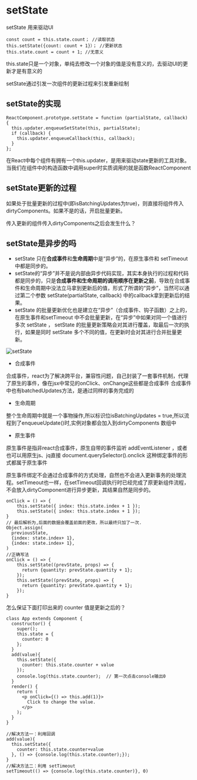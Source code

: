 # setState

setState 用来驱动UI

```JSX
const count = this.state.count； //读取状态
this.setState({count: count + 1}）； //更新状态
this.state.count = count + 1; //无意义
```

this.state只是一个对象，单纯去修改一个对象的值是没有意义的，去驱动UI的更新才是有意义的

setState通过引发一次组件的更新过程来引发重新绘制

## setState的实现

```JS
ReactComponent.prototype.setState = function (partialState, callback) {
  this.updater.enqueueSetState(this, partialState);
  if (callback) {
    this.updater.enqueueCallback(this, callback);
  }
};
```

在React中每个组件有拥有一个this.updater，是用来驱动state更新的工具对象。当我们在组件中的构造函数中调用super时实质调用的就是函数ReactComponent

## setState更新的过程

如果处于批量更新的过程中(即isBatchingUpdates为true)，则直接将组件传入dirtyComponents。如果不是的话，开启批量更新。

传入更新的组件传入dirtyComponents之后会发生什么？

## setState是异步的吗

* setState 只在**合成事件**和**生命周期**中是“异步”的，在原生事件和 setTimeout 中都是同步的。
* setState的“异步”并不是说内部由异步代码实现，其实本身执行的过程和代码都是同步的，只是**合成事件和生命周期的调用顺序在更新之前**，导致在合成事件和生命周期中没法立马拿到更新后的值，形式了所谓的“异步”，当然可以通过第二个参数 setState(partialState, callback) 中的callback拿到更新后的结果。
* setState 的批量更新优化也是建立在“异步”（合成事件、钩子函数）之上的，在原生事件和setTimeout 中不会批量更新，在“异步”中如果对同一个值进行多次 setState ， setState 的批量更新策略会对其进行覆盖，取最后一次的执行，如果是同时 setState 多个不同的值，在更新时会对其进行合并批量更新。

![setState](https://pic1.zhimg.com/80/4fd1a155faedff00910dfabe5de143fc_hd.png)

* 合成事件

合成事件，react为了解决跨平台，兼容性问题，自己封装了一套事件机制，代理了原生的事件，像在jsx中常见的onClick、onChange这些都是合成事件
合成事件中也有batchedUpdates方法，是通过同样的事务完成的

* 生命周期

整个生命周期中就是一个事物操作,所以标识位isBatchingUpdates = true,所以流程到了enqueueUpdate()时,实例对象都会加入到dirtyComponents 数组中

* 原生事件

原生事件是指非react合成事件，原生自带的事件监听 addEventListener ，或者也可以用原生js、jq直接 document.querySelector().onclick 这种绑定事件的形式都属于原生事件

原生事件绑定不会通过合成事件的方式处理，自然也不会进入更新事务的处理流程。setTimeout也一样，在setTimeout回调执行时已经完成了原更新组件流程，不会放入dirtyComponent进行异步更新，其结果自然是同步的。

```JSX
onClick = () => {
    this.setState({ index: this.state.index + 1 });
    this.setState({ index: this.state.index + 1 });
}
// 最后解析为,后面的数据会覆盖前面的更改，所以最终只加了一次.
Object.assign(
  previousState,
  {index: state.index+ 1},
  {index: state.index+ 1},
)
//正确写法
onClick = () => {
    this.setState((prevState, props) => {
      return {quantity: prevState.quantity + 1};
    });
    this.setState((prevState, props) => {
      return {quantity: prevState.quantity + 1};
    });
}
```

怎么保证下面打印出来的 counter 值是更新之后的？

```JSX
class App extends Component {
  constructor() {
    super();
    this.state = {
      counter: 0
    };
  }
  add(value){
    this.setState({
      counter: this.state.counter + value
    });
    console.log(this.state.counter);  // 第一次点击console输出0
  }
  render() {
    return (
      <p onClick={() => this.add(1)}>
        Click to change the value.
      </p>
    );
  }
}

//解决方法一：利用回调
add(value){
  this.setState({
    counter: this.state.counter+value
  }, () => {console.log(this.state.counter);});
}
//解决方法二：利用 setTimeout
setTimeout(() => {console.log(this.state.counter)}, 0)
```
